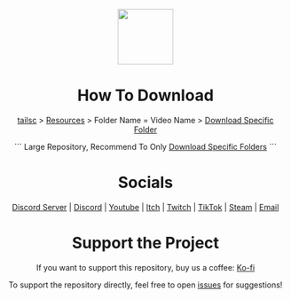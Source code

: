 <p align="center"><img align="center" width="100" src="https://github.com/tailsc/tailsc/assets/102230735/bf4f86db-c4ae-4e5d-8160-529cfee92f01"/></p>

<h1 align="center">
  How To Download
</h1>
<p align="center">
  <a href="https://github.com/tailsc/tailsc">tailsc</a> > 
  <a href="https://github.com/tailsc/tailsc/tree/main/Resources">Resources</a> > Folder Name = Video Name > 
  <a href="https://download-directory.github.io/">Download Specific Folder</a>
</p>
<p align="center">
  ```
  Large Repository, Recommend To Only <a href="https://download-directory.github.io/">Download Specific Folders</a>
  ```
</p>

<h1 align="center">
  Socials
</h1>
<p align="center">
  <a href="https://discord.com/invite/bQTPTc5Qrt">Discord Server</a> | 
  <a href="https://discordapp.com/users/364076254812438538">Discord</a> | 
  <a href="https://www.youtube.com/@CrowGamesDev?sub_confirmation=1">Youtube</a> |
  <a href="https://crowgamesdev.itch.io">Itch</a> |
  <a href="https://www.twitch.tv/crowgamesdev">Twitch</a> |
    <a href="https://www.tiktok.com/@crowgamesdev">TikTok</a> |
  <a href="https://store.steampowered.com/publisher/CrowGames">Steam</a> |
  <a href="mailto:contactcrowgames@gmail.com">Email</a>
</p>

<h1 align="center">
  Support the Project
</h1>
<p align="center">
  If you want to support this repository, buy us a coffee:
  <a href="https://ko-fi.com/crowgames">Ko-fi</a>
</p>
<p align="center">
  To support the repository directly, feel free to open <a href="https://github.com/tailsc/tailsc/issues">issues</a> for suggestions!
</p>
